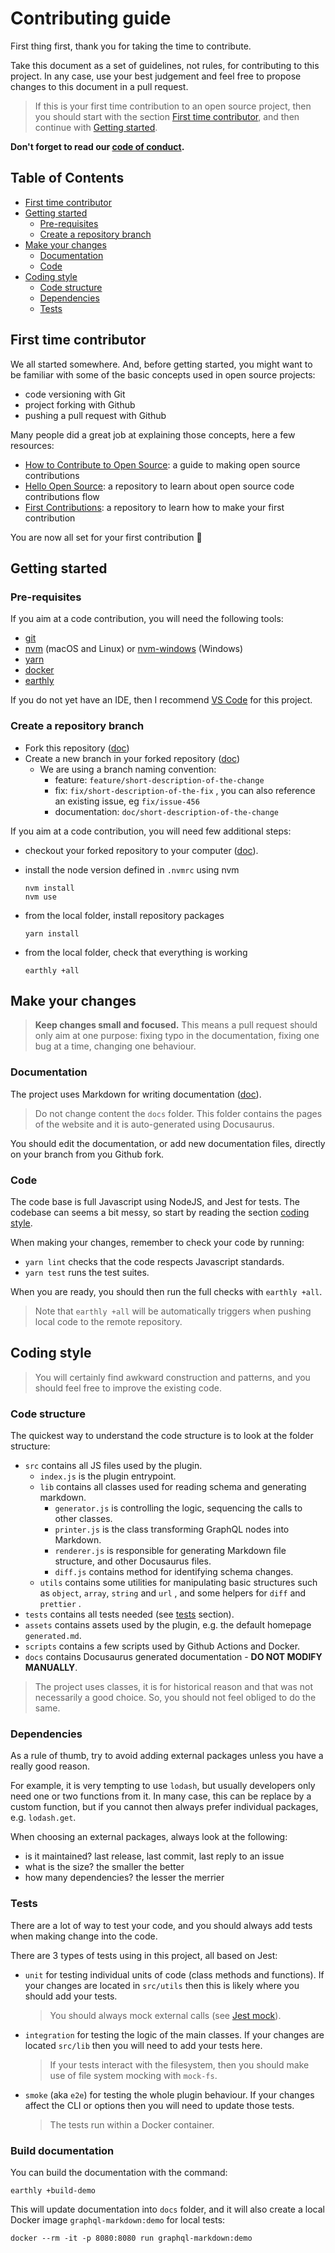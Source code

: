 # Contributing guide

First thing first, thank you for taking the time to contribute.

Take this document as a set of guidelines, not rules, for contributing to this project. In any case, use your best judgement and feel free to propose changes to this document in a pull request.

> If this is your first time contribution to an open source project, then you should start with the section [First time contributor](#first-time-contributor), and then continue with [Getting started](#getting-started).

**Don't forget to read our [code of conduct](CODE_OF_CONDUCT.md).**

## Table of Contents

* [First time contributor](#first-time-contributor)
* [Getting started](#getting-started)
  * [Pre-requisites](#pre-requisites)
  * [Create a repository branch](#create-a-repository-branch)
* [Make your changes](#make-your-changes)
  * [Documentation](#documentation)
  * [Code](#code)
* [Coding style](#coding-style)
  * [Code structure](#code-structure)
  * [Dependencies](#dependencies)
  * [Tests](#tests)

## First time contributor

We all started somewhere. And, before getting started, you might want to be familiar with some of the basic concepts used in open source projects:

* code versioning with Git
* project forking with Github
* pushing a pull request with Github

Many people did a great job at explaining those concepts, here a few resources:

* [How to Contribute to Open Source](https://opensource.guide/how-to-contribute/): a guide to making open source contributions
* [Hello Open Source](https://github.com/mazipan/hello-open-source): a repository to learn about open source code contributions flow
* [First Contributions](https://github.com/firstcontributions/first-contributions): a repository to learn how to make your first contribution

You are now all set for your first contribution :tada:

## Getting started

### Pre-requisites

If you aim at a code contribution, you will need the following tools:

* [git](https://git-scm.com/book/en/v2/Getting-Started-Installing-Git)
* [nvm](https://github.com/nvm-sh/nvm#installing-and-updating) (macOS and Linux) or [nvm-windows](https://github.com/coreybutler/nvm-windows) (Windows)
* [yarn](https://classic.yarnpkg.com/lang/en/docs/install/)
* [docker](https://www.docker.com/products/docker-desktop)
* [earthly](https://earthly.dev/get-earthly)

If you do not yet have an IDE, then I recommend [VS Code](https://code.visualstudio.com/download) for this project.

### Create a repository branch

* Fork this repository ([doc](https://docs.github.com/en/get-started/quickstart/fork-a-repo))
* Create a new branch in your forked repository ([doc](https://docs.github.com/en/github/collaborating-with-pull-requests/proposing-changes-to-your-work-with-pull-requests/creating-and-deleting-branches-within-your-repository))
  * We are using a branch naming convention:
    * feature: `feature/short-description-of-the-change`
    * fix: `fix/short-description-of-the-fix` , you can also reference an existing issue, eg `fix/issue-456`
    * documentation: `doc/short-description-of-the-change`

If you aim at a code contribution, you will need few additional steps:

* checkout your forked repository to your computer ([doc](https://docs.github.com/en/repositories/creating-and-managing-repositories/cloning-a-repository)).

* install the node version defined in `.nvmrc` using nvm

  ```shell
  nvm install
  nvm use
  ```

* from the local folder, install repository packages

  ```shell
  yarn install
  ```

* from the local folder, check that everything is working

  ```shell
  earthly +all 
  ```

## Make your changes

> **Keep changes small and focused.** This means a pull request should only aim at one purpose: fixing typo in the documentation, fixing one bug at a time, changing one behaviour.

### Documentation

The project uses Markdown for writing documentation ([doc](https://docs.github.com/en/github/writing-on-github/getting-started-with-writing-and-formatting-on-github/about-writing-and-formatting-on-github)).

> Do not change content the `docs` folder. This folder contains the pages of the website and it is auto-generated using Docusaurus.

You should edit the documentation, or add new documentation files, directly on your branch from you Github fork.

### Code

The code base is full Javascript using NodeJS, and Jest for tests. The codebase can seems a bit messy, so start by reading the section [coding style](#coding).

When making your changes, remember to check your code by running:

* `yarn lint` checks that the code respects Javascript standards.
* `yarn test` runs the test suites.

When you are ready, you should then run the full checks with `earthly +all`.

> Note that `earthly +all` will be automatically triggers when pushing local code to the remote repository.

## Coding style

> You will certainly find awkward construction and patterns, and you should feel free to improve the existing code.

### Code structure

The quickest way to understand the code structure is to look at the folder structure:

* `src` contains all JS files used by the plugin.
  * `index.js` is the plugin entrypoint.
  * `lib` contains all classes used for reading schema and generating markdown.
    * `generator.js` is controlling the logic, sequencing the calls to other classes.
    * `printer.js` is the class transforming GraphQL nodes into Markdown.
    * `renderer.js` is responsible for generating Markdown file structure, and other Docusaurus files.
    * `diff.js` contains method for identifying schema changes.
  * `utils` contains some utilities for manipulating basic structures such as `object`, `array`, `string` and `url` , and some helpers for `diff` and `prettier` .
* `tests` contains all tests needed (see [tests](#tests) section).
* `assets` contains assets used by the plugin, e.g. the default homepage `generated.md`.
* `scripts` contains a few scripts used by Github Actions and Docker.
* `docs` contains Docusaurus generated documentation - **DO NOT MODIFY MANUALLY**.

> The project uses classes, it is for historical reason and that was not necessarily a good choice. So, you should not feel obliged to do the same.

### Dependencies

As a rule of thumb, try to avoid adding external packages unless you have a really good reason.

For example, it is very tempting to use `lodash`, but usually developers only need one or two functions from it. In many case, this can be replace by a custom function, but if you cannot then always prefer individual packages, e.g. `lodash.get`.

When choosing an external packages, always look at the following:

* is it maintained? last release, last commit, last reply to an issue
* what is the size? the smaller the better
* how many dependencies? the lesser the merrier

### Tests

There are a lot of way to test your code, and you should always add tests when making change into the code.

There are 3 types of tests using in this project, all based on Jest:

* `unit` for testing individual units of code (class methods and functions). If your changes are located in `src/utils` then this is likely where you should add your tests.

  > You should always mock external calls (see [Jest mock](https://jestjs.io/docs/mock-functions)).

* `integration` for testing the logic of the main classes. If your changes are located `src/lib` then you will need to add your tests here.

  >  If your tests interact with the filesystem, then you should make use of file system mocking with `mock-fs`.

* `smoke` (aka `e2e`) for testing the whole plugin behaviour. If your changes affect the CLI or options then you will need to update those tests.

  > The tests run within a Docker container.

### Build documentation

You can build the documentation with the command:

```shell
earthly +build-demo
```

This will update documentation into `docs` folder, and it will also create a local Docker image `graphql-markdown:demo` for local tests:

```shell
docker --rm -it -p 8080:8080 run graphql-markdown:demo
```
